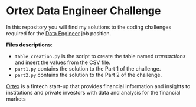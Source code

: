 # Ortex Data Engineer Challenge
In this repository you will find my solutions to the coding challenges required for the [Data Engineer](https://public.ortex.com/data-engineer/) job position.

**Files descriptions**:
- ```table_creation.py``` is the script to create the table named *transactions* and insert the values from the CSV file.
- ```part1.py``` contains the solution to the Part 1 of the challenge.
- ```part2.py``` contains the solution to the Part 2 of the challenge.

[Ortex](https://public.ortex.com/) is a fintech start-up that provides financial information and insights to institutions and private investors with data and analysis for the financial markets
